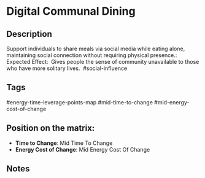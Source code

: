 # Digital Communal Dining

## Description
Support individuals to share meals via social media while eating alone, maintaining social connection without requiring physical presence.: Expected Effect:  Gives people the sense of community unavailable to those who have more solitary lives.    #social-influence

## Tags
#energy-time-leverage-points-map #mid-time-to-change #mid-energy-cost-of-change

## Position on the matrix:
- **Time to Change**: Mid Time To Change
- **Energy Cost of Change**: Mid Energy Cost Of Change

## Notes
<!-- Add your notes here -->
